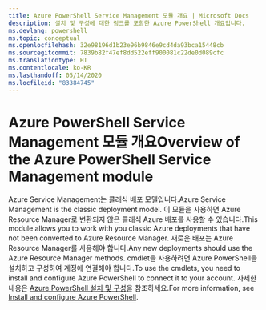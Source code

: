 ```yaml
---
title: Azure PowerShell Service Management 모듈 개요 | Microsoft Docs
description: 설치 및 구성에 대한 링크를 포함한 Azure PowerShell 개요입니다.
ms.devlang: powershell
ms.topic: conceptual
ms.openlocfilehash: 32e98196d1b23e96b9846e9cd4da93bca15448cb
ms.sourcegitcommit: 7839b82f47ef8dd522eff900081c22de0d089cfc
ms.translationtype: HT
ms.contentlocale: ko-KR
ms.lasthandoff: 05/14/2020
ms.locfileid: "83384745"
---
```

# <a name="overview-of-the-azure-powershell-service-management-module"></a><span data-ttu-id="683c0-103">Azure PowerShell Service Management 모듈 개요</span><span class="sxs-lookup"><span data-stu-id="683c0-103">Overview of the Azure PowerShell Service Management module</span></span>

<span data-ttu-id="683c0-104">Azure Service Management는 클래식 배포 모델입니다.</span><span class="sxs-lookup"><span data-stu-id="683c0-104">Azure Service Management is the classic deployment model.</span></span> <span data-ttu-id="683c0-105">이 모듈을 사용하면 Azure Resource Manager로 변환되지 않은 클래식 Azure 배포를 사용할 수 있습니다.</span><span class="sxs-lookup"><span data-stu-id="683c0-105">This module allows you to work with you classic Azure deployments that have not been converted to Azure Resource Manager.</span></span> <span data-ttu-id="683c0-106">새로운 배포는 Azure Resource Manager를 사용해야 합니다.</span><span class="sxs-lookup"><span data-stu-id="683c0-106">Any new deployments should use the Azure Resource Manager methods.</span></span> <span data-ttu-id="683c0-107">cmdlet을 사용하려면 Azure PowerShell을 설치하고 구성하여 계정에 연결해야 합니다.</span><span class="sxs-lookup"><span data-stu-id="683c0-107">To use the cmdlets, you need to install and configure Azure PowerShell to connect it to your account.</span></span> <span data-ttu-id="683c0-108">자세한 내용은 [Azure PowerShell 설치 및 구성](install-azure-ps.md)을 참조하세요.</span><span class="sxs-lookup"><span data-stu-id="683c0-108">For more information, see [Install and configure Azure PowerShell](install-azure-ps.md).</span></span>
